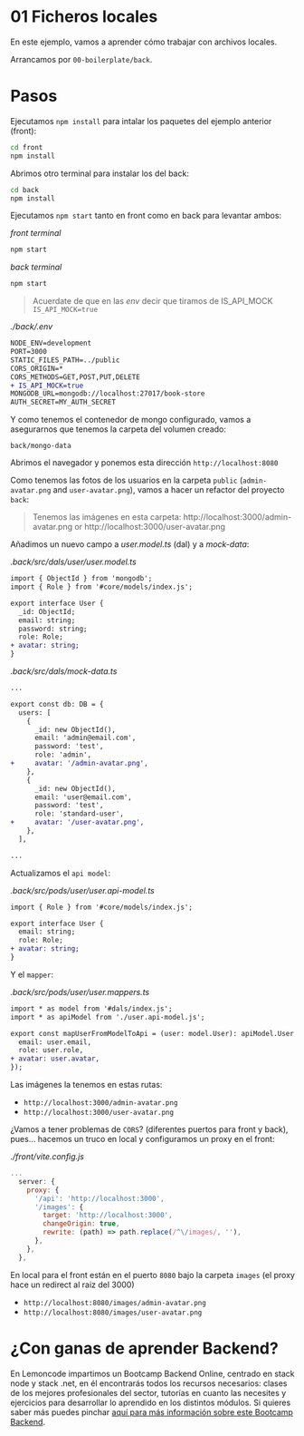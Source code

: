 # 01 Ficheros locales

En este ejemplo, vamos a aprender cómo trabajar con archivos locales.

Arrancamos por `00-boilerplate/back`.

# Pasos

Ejecutamos `npm install` para intalar los paquetes del ejemplo anterior (front):

```bash
cd front
npm install

```

Abrimos otro terminal para instalar los del back:

```bash
cd back
npm install

```

Ejecutamos `npm start` tanto en front como en back para levantar ambos:

_front terminal_

```bash
npm start

```

_back terminal_

```bash
npm start
```

> Acuerdate de que en las _env_ decir que tiramos de IS_API_MOCK `IS_API_MOCK=true`

_./back/.env_

```diff
NODE_ENV=development
PORT=3000
STATIC_FILES_PATH=../public
CORS_ORIGIN=*
CORS_METHODS=GET,POST,PUT,DELETE
+ IS_API_MOCK=true
MONGODB_URL=mongodb://localhost:27017/book-store
AUTH_SECRET=MY_AUTH_SECRET
```

Y como tenemos el contenedor de mongo configurado, vamos a asegurarnos que tenemos la carpeta del volumen creado:

```
back/mongo-data
```

Abrimos el navegador y ponemos esta dirección `http://localhost:8080`

Como tenemos las fotos de los usuarios en la carpeta `public` (`admin-avatar.png` and `user-avatar.png`), vamos a hacer un refactor del proyecto `back`:

> Tenemos las imágenes en esta carpeta: http://localhost:3000/admin-avatar.png or http://localhost:3000/user-avatar.png

Añadimos un nuevo campo a _user.model.ts_ (dal) y a _mock-data_:

_.back/src/dals/user/user.model.ts_

```diff
import { ObjectId } from 'mongodb';
import { Role } from '#core/models/index.js';

export interface User {
  _id: ObjectId;
  email: string;
  password: string;
  role: Role;
+ avatar: string;
}

```

_.back/src/dals/mock-data.ts_

```diff
...

export const db: DB = {
  users: [
    {
      _id: new ObjectId(),
      email: 'admin@email.com',
      password: 'test',
      role: 'admin',
+     avatar: '/admin-avatar.png',
    },
    {
      _id: new ObjectId(),
      email: 'user@email.com',
      password: 'test',
      role: 'standard-user',
+     avatar: '/user-avatar.png',
    },
  ],

...

```

Actualizamos el `api model`:

_.back/src/pods/user/user.api-model.ts_

```diff
import { Role } from '#core/models/index.js';

export interface User {
  email: string;
  role: Role;
+ avatar: string;
}

```

Y el `mapper`:

_.back/src/pods/user/user.mappers.ts_

```diff
import * as model from '#dals/index.js';
import * as apiModel from './user.api-model.js';

export const mapUserFromModelToApi = (user: model.User): apiModel.User => ({
  email: user.email,
  role: user.role,
+ avatar: user.avatar,
});

```

Las imágenes la tenemos en estas rutas:

- `http://localhost:3000/admin-avatar.png`
- `http://localhost:3000/user-avatar.png`

¿Vamos a tener problemas de `CORS`? (diferentes puertos para front y back), pues... hacemos un truco en local y configuramos un proxy en el front:

_./front/vite.config.js_

```javascript
...
  server: {
    proxy: {
      '/api': 'http://localhost:3000',
      '/images': {
        target: 'http://localhost:3000',
        changeOrigin: true,
        rewrite: (path) => path.replace(/^\/images/, ''),
      },
    },
  },
```

En local para el front están en el puerto `8080` bajo la carpeta `images` (el proxy hace un redirect al raiz del 3000)

- `http://localhost:8080/images/admin-avatar.png`
- `http://localhost:8080/images/user-avatar.png`

# ¿Con ganas de aprender Backend?

En Lemoncode impartimos un Bootcamp Backend Online, centrado en stack node y stack .net, en él encontrarás todos los recursos necesarios: clases de los mejores profesionales del sector, tutorías en cuanto las necesites y ejercicios para desarrollar lo aprendido en los distintos módulos. Si quieres saber más puedes pinchar [aquí para más información sobre este Bootcamp Backend](https://lemoncode.net/bootcamp-backend#bootcamp-backend/banner).
